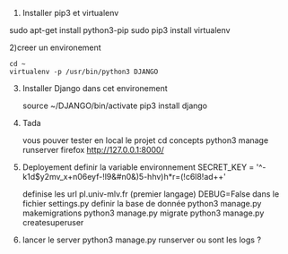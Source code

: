


1) Installer pip3 et virtualenv 

sudo apt-get install python3-pip 
sudo pip3 install virtualenv

2)creer un environement 

	cd ~
	virtualenv -p /usr/bin/python3 DJANGO 

3) Installer Django dans cet  environement 

	source ~/DJANGO/bin/activate 
	pip3 install django

4) Tada 

	vous pouver tester en local le projet 
	cd concepts
	python3 manage runserver
	firefox http://127.0.0.1:8000/
5) Deployement
	definir la variable environnement
	SECRET_KEY = '^-k1d$y2mv_x+n06eyf-!l9&#n0&)5-hhv)h*r=(!c6l8!ad++'

	definise les url pl.univ-mlv.fr (premier langage)
 	DEBUG=False 
	dans le fichier settings.py 
	definir la base de donnée
	python3 manage.py makemigrations 
	python3 manage.py migrate
	python3 manage.py createsuperuser
6) lancer le server 
	python3 manage.py runserver 
	ou sont les logs ?

